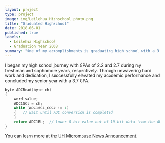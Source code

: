 ```yaml
---
layout: project
type: project
image: img/Leilehua Highschool photo.png
title: "Graduated Highschool"
date: 2018-06-01
published: true
labels:
  - Leilehua Highschool
  - Graduation Year 2018
summary: "One of my accomplishments is graduating high school with a 3.7 GPA which was a manga cum laude."
---
```


</div>
I began my high school journey with GPAs of 2.2 and 2.7 during my freshman and sophomore years, respectively. Through unwavering hard work and dedication, I successfully elevated my academic performance and concluded my senior year with a 3.7 GPA.

```cpp
byte ADCRead(byte ch)
{
    word value;
    ADC1SC1 = ch;
    while (ADC1SC1_COCO != 1)
    {   // wait until ADC conversion is completed   
    }
    return ADC1RL;  // lower 8-bit value out of 10-bit data from the ADC
}
```

You can learn more at the [UH Micromouse News Announcement](https://manoa.hawaii.edu/news/article.php?aId=2857).
